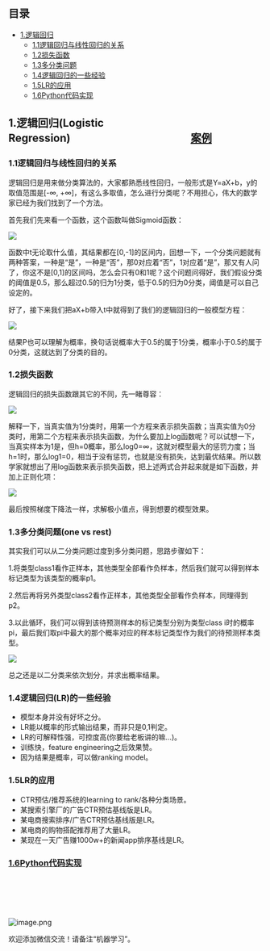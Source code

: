 ## 目录
- [1.逻辑回归](#1逻辑回归logistic-regression案例)
  - [1.1逻辑回归与线性回归的关系](#11逻辑回归与线性回归的关系)
  - [1.2损失函数](#12损失函数)
  - [1.3多分类问题](#13多分类问题one-vs-rest)
  - [1.4逻辑回归的一些经验](#14逻辑回归lr的一些经验)
  - [1.5LR的应用](#15lr的应用)
  - [1.6Python代码实现](https://github.com/mantchs/machine_learning_model/blob/master/Logistic%20Regression/demo/CreditScoring.ipynb)

## 1.逻辑回归(Logistic Regression)&nbsp;&nbsp;&nbsp;&nbsp;&nbsp;&nbsp;&nbsp;&nbsp;&nbsp;&nbsp;&nbsp;&nbsp;&nbsp;&nbsp;&nbsp;&nbsp;&nbsp;&nbsp;&nbsp;&nbsp;&nbsp;&nbsp;&nbsp;&nbsp;&nbsp;&nbsp;&nbsp;&nbsp;&nbsp;&nbsp;&nbsp;&nbsp;&nbsp;&nbsp;&nbsp;&nbsp;&nbsp;&nbsp;&nbsp;&nbsp;&nbsp;&nbsp;&nbsp;&nbsp;&nbsp;&nbsp;&nbsp;&nbsp;[案例](https://github.com/mantchs/machine_learning_model/blob/master/Logistic%20Regression/demo/CreditScoring.ipynb)

### 1.1逻辑回归与线性回归的关系

逻辑回归是用来做分类算法的，大家都熟悉线性回归，一般形式是Y=aX+b，y的取值范围是[-∞, +∞]，有这么多取值，怎么进行分类呢？不用担心，伟大的数学家已经为我们找到了一个方法。

首先我们先来看一个函数，这个函数叫做Sigmoid函数：

![](http://www.wailian.work/images/2018/12/10/image061f6.png)

函数中t无论取什么值，其结果都在[0,-1]的区间内，回想一下，一个分类问题就有两种答案，一种是“是”，一种是“否”，那0对应着“否”，1对应着“是”，那又有人问了，你这不是[0,1]的区间吗，怎么会只有0和1呢？这个问题问得好，我们假设分类的阈值是0.5，那么超过0.5的归为1分类，低于0.5的归为0分类，阈值是可以自己设定的。

好了，接下来我们把aX+b带入t中就得到了我们的逻辑回归的一般模型方程：

![](http://www.wailian.work/images/2018/12/10/image4e5fa.png)

结果P也可以理解为概率，换句话说概率大于0.5的属于1分类，概率小于0.5的属于0分类，这就达到了分类的目的。

### 1.2损失函数

逻辑回归的损失函数跟其它的不同，先一睹尊容：

![](http://www.wailian.work/images/2018/12/10/imagedbfb5.png)

解释一下，当真实值为1分类时，用第一个方程来表示损失函数；当真实值为0分类时，用第二个方程来表示损失函数，为什么要加上log函数呢？可以试想一下，当真实样本为1是，但h=0概率，那么log0=∞，这就对模型最大的惩罚力度；当h=1时，那么log1=0，相当于没有惩罚，也就是没有损失，达到最优结果。所以数学家就想出了用log函数来表示损失函数，把上述两式合并起来就是如下函数，并加上正则化项：

![](https://www.wailian.work/images/2018/12/10/image8771f.png)

最后按照梯度下降法一样，求解极小值点，得到想要的模型效果。

### 1.3多分类问题(one vs rest)

其实我们可以从二分类问题过度到多分类问题，思路步骤如下：

1.将类型class1看作正样本，其他类型全部看作负样本，然后我们就可以得到样本标记类型为该类型的概率p1。

2.然后再将另外类型class2看作正样本，其他类型全部看作负样本，同理得到p2。

3.以此循环，我们可以得到该待预测样本的标记类型分别为类型class i时的概率pi，最后我们取pi中最大的那个概率对应的样本标记类型作为我们的待预测样本类型。

![](https://www.wailian.work/images/2018/12/10/image31617.png)

总之还是以二分类来依次划分，并求出概率结果。

### 1.4逻辑回归(LR)的一些经验

- 模型本身并没有好坏之分。
- LR能以概率的形式输出结果，而非只是0,1判定。
- LR的可解释性强，可控度高(你要给老板讲的嘛…)。
- 训练快，feature engineering之后效果赞。
- 因为结果是概率，可以做ranking model。

### 1.5LR的应用

- CTR预估/推荐系统的learning to rank/各种分类场景。
- 某搜索引擎厂的广告CTR预估基线版是LR。
- 某电商搜索排序/广告CTR预估基线版是LR。
- 某电商的购物搭配推荐用了大量LR。
- 某现在一天广告赚1000w+的新闻app排序基线是LR。

### [1.6Python代码实现](https://github.com/mantchs/machine_learning_model/blob/master/Logistic%20Regression/demo/CreditScoring.ipynb)

</br>
</br>
</br>
</br>

![image.png](https://upload-images.jianshu.io/upload_images/13876065-08b587647d14267c.png?imageMogr2/auto-orient/strip%7CimageView2/2/w/1240)

欢迎添加微信交流！请备注“机器学习”。

